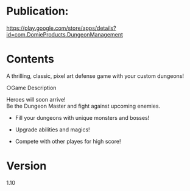 Publication:  
===
https://play.google.com/store/apps/details?id=com.DomieProducts.DungeonManagement
  
Contents
===
A thrilling, classic, pixel art defense game with your custom dungeons!  
  
○Game Description

Heroes will soon arrive!  
Be the Dungeon Master and fight against upcoming enemies.

- Fill your dungeons with unique monsters and bosses!
  
- Upgrade abilities and magics!

- Compete with other playes for high score!

Version
===
1.10
